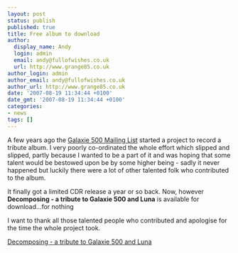 ```yaml
---
layout: post
status: publish
published: true
title: Free album to download
author:
  display_name: Andy
  login: admin
  email: andy@fullofwishes.co.uk
  url: http://www.grange85.co.uk
author_login: admin
author_email: andy@fullofwishes.co.uk
author_url: http://www.grange85.co.uk
date: '2007-08-19 11:34:44 +0100'
date_gmt: '2007-08-19 11:34:44 +0100'
categories:
- news
tags: []
---
```

<p>A few years ago the <a href="http://www.grange85.co.uk/galaxie/index.php?article_id=125">Galaxie 500 Mailing List</a> started a project to record a tribute album. I very poorly co-ordinated the whole effort which slipped and slipped, partly because I wanted to be a part of it and was hoping that some talent would be bestowed upon be by some higher being - sadly it never happened but luckily there were a lot of other talented folk who contributed to the album.</p>
<p> It finally got a limited CDR release a year or so back. Now, however <strong>Decomposing - a tribute to Galaxie 500 and Luna</strong> is available for download...for nothing</p>
<p>I want to thank all those talented people who contributed and apologise for the time the whole project took.</p>
<p><a href="https://static.fullofwishes.co.uk/galaxie_list_tribute/">Decomposing - a tribute to Galaxie 500 and Luna</a></p>
